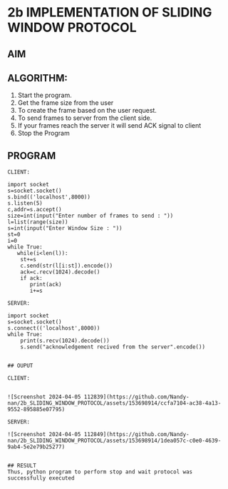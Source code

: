 # 2b IMPLEMENTATION OF SLIDING WINDOW PROTOCOL
## AIM
## ALGORITHM:
1. Start the program.
2. Get the frame size from the user
3. To create the frame based on the user request.
4. To send frames to server from the client side.
5. If your frames reach the server it will send ACK signal to client
6. Stop the Program
## PROGRAM
```
CLIENT:

import socket
s=socket.socket()
s.bind(('localhost',8000))
s.listen(5)
c,addr=s.accept()
size=int(input("Enter number of frames to send : "))
l=list(range(size))
s=int(input("Enter Window Size : "))
st=0
i=0
while True:
   while(i<len(l)):
    st+=s
    c.send(str(l[i:st]).encode())
    ack=c.recv(1024).decode()
    if ack:
       print(ack)
       i+=s

SERVER:

import socket
s=socket.socket()
s.connect(('localhost',8000))
while True: 
    print(s.recv(1024).decode())
    s.send("acknowledgement recived from the server".encode())


## OUPUT

CLIENT:


![Screenshot 2024-04-05 112839](https://github.com/Nandy-nan/2b_SLIDING_WINDOW_PROTOCOL/assets/153698914/ccfa7104-ac38-4a13-9552-895885e07795)

SERVER:

![Screenshot 2024-04-05 112849](https://github.com/Nandy-nan/2b_SLIDING_WINDOW_PROTOCOL/assets/153698914/1dea057c-c0e0-4639-9ab4-5e2e79b25277)


## RESULT
Thus, python program to perform stop and wait protocol was successfully executed
